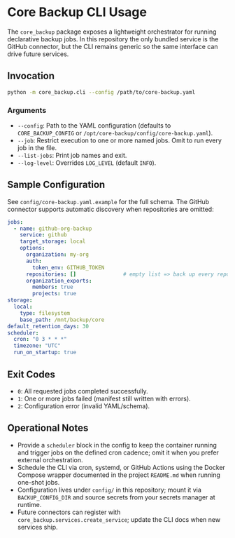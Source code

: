 # Core Backup CLI Usage

The `core_backup` package exposes a lightweight orchestrator for running declarative backup jobs. In this repository the only bundled service is the GitHub connector, but the CLI remains generic so the same interface can drive future services.

## Invocation
```bash
python -m core_backup.cli --config /path/to/core-backup.yaml
```

### Arguments
- `--config`: Path to the YAML configuration (defaults to `CORE_BACKUP_CONFIG` or `/opt/core-backup/config/core-backup.yaml`).
- `--job`: Restrict execution to one or more named jobs. Omit to run every job in the file.
- `--list-jobs`: Print job names and exit.
- `--log-level`: Overrides `LOG_LEVEL` (default `INFO`).

## Sample Configuration
See `config/core-backup.yaml.example` for the full schema. The GitHub connector supports automatic discovery when repositories are omitted:
```yaml
jobs:
  - name: github-org-backup
    service: github
    target_storage: local
    options:
      organization: my-org
      auth:
        token_env: GITHUB_TOKEN
      repositories: []               # empty list => back up every repo in the org
      organization_exports:
        members: true
        projects: true
storage:
  local:
    type: filesystem
    base_path: /mnt/backup/core
default_retention_days: 30
scheduler:
  cron: "0 3 * * *"
  timezone: "UTC"
  run_on_startup: true
```

## Exit Codes
- `0`: All requested jobs completed successfully.
- `1`: One or more jobs failed (manifest still written with errors).
- `2`: Configuration error (invalid YAML/schema).

## Operational Notes
- Provide a `scheduler` block in the config to keep the container running and trigger jobs on the defined cron cadence; omit it when you prefer external orchestration.
- Schedule the CLI via cron, systemd, or GitHub Actions using the Docker Compose wrapper documented in the project `README.md` when running one-shot jobs.
- Configuration lives under `config/` in this repository; mount it via `BACKUP_CONFIG_DIR` and source secrets from your secrets manager at runtime.
- Future connectors can register with `core_backup.services.create_service`; update the CLI docs when new services ship.
